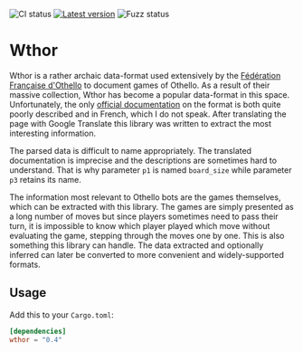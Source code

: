 ![CI status](https://github.com/LimeEng/wthor/workflows/CI/badge.svg)
[![Latest version](https://img.shields.io/crates/v/wthor.svg)](https://crates.io/crates/wthor)
![Fuzz status](https://github.com/LimeEng/wthor/workflows/Fuzz/badge.svg)

# Wthor

Wthor is a rather archaic data-format used extensively by the [Fédération Française d'Othello](https://www.ffothello.org/informatique/la-base-wthor/) to document games of Othello. As a result of their massive collection, Wthor has become a popular data-format in this space. Unfortunately, the only [official documentation](https://www.ffothello.org/wthor/Format_WThor.pdf) on the format is both quite poorly described and in French, which I do not speak. After translating the page with Google Translate this library was written to extract the most interesting information.

The parsed data is difficult to name appropriately. The translated documentation is imprecise and the descriptions are sometimes hard to understand. That is why parameter `p1` is named `board_size` while parameter `p3` retains its name.

The information most relevant to Othello bots are the games themselves, which can be extracted with this library. The games are simply presented as a long number of moves but since players sometimes need to pass their turn, it is impossible to know which player played which move without evaluating the game, stepping through the moves one by one. This is also something this library can handle. The data extracted and optionally inferred can later be converted to more convenient and widely-supported formats.

## Usage

Add this to your `Cargo.toml`:

```toml
[dependencies]
wthor = "0.4"
```
